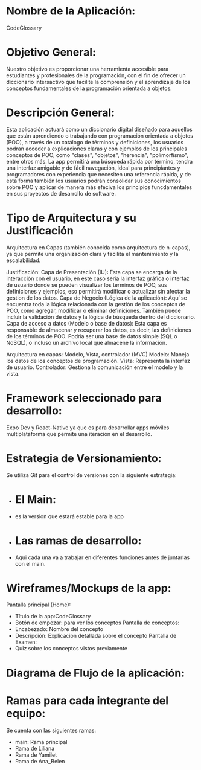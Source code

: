 # Nombre de la Aplicación:
CodeGlossary

# Objetivo General:
Nuestro objetivo es proporcionar una herramienta accesible para estudiantes y profesionales de la programación, con el fin de ofrecer un diccionario intersactivo que facilite la comprensión y el aprendizaje de los conceptos fundamentales de la programación orientada a objetos.

# Descripción General:
Esta aplicación actuará como un diccionario digital diseñado para aquellos que están aprendiendo o trabajando con programación orientada a objetos (POO), a través de un catálogo de términos y definiciones, los usuarios podran acceder a explicaciones claras y con ejemplos de los principales conceptos de POO, como "clases", "objetos", "herencia", "polimorfismo", entre otros más.
La app permitirá una búsqueda rápida por término, tendra una interfaz amigable y de fácil navegación, ideal para principiantes y programadores con experiencia que necesiten una referencia rápida, y de esta forma también los usuarios podrán consolidar sus conocimientos sobre POO y aplicar de manera más efeciva los principios funcdamentales en sus proyectos de desarrollo de software.

# Tipo de Arquitectura y su Justificación 
Arquitectura en Capas (también conocida como arquitectura de n-capas), ya que permite una organización clara y facilita el mantenimiento y la escalabilidad.

Justificación:
Capa de Presentación (IU): Esta capa se encarga de la interacción con el usuario, en este caso sería la interfaz gráfica o interfaz de usuario donde se pueden visualizar los terminos de POO, sus definiciones y ejemplos, eso permitirá modificar o actualizar sin afectar la gestion de los datos.
Capa de Negocio (Lógica de la aplicación): Aquí se encuentra toda la lógica relacionada con la gestión de los conceptos de POO, como agregar, modificar o eliminar definiciones. También puede incluir la validación de datos y la lógica de búsqueda dentro del diccionario.
Capa de acceso a datos (Modelo o base de datos): Esta capa es responsable de almacenar y recuperar los datos, es decir, las definiciones de los términos de POO. Podría ser una base de datos simple (SQL o NoSQL), o incluso un archivo local que almacene la información.

Arquitectura en capas: Modelo, Vista, controlador (MVC)
Modelo: Maneja los datos de los conceptos de programación.
Vista: Representa la interfaz de usuario.
Controlador: Gestiona la comunicación entre el modelo y la vista.

# Framework seleccionado para desarrollo:
Expo Dev y React-Native ya que es para desarrollar apps móviles multiplataforma que permite una iteración en el desarrollo.

# Estrategia de Versionamiento:
Se utiliza Git para el control de versiones con la siguiente estrategia:
  - # El Main:
  -  es la version que estará estable para la app
  - # Las ramas de desarrollo:
  - Aqui cada una va a trabajar en diferentes funciones antes de juntarlas con el main.

# Wireframes/Mockups de la app:
Pantalla principal (Home): 
  - Título de la app:CodeGlossary
  - Botón de empezar: para ver los conceptos
Pantalla de conceptos:
  - Encabezado: Nombre del concepto
  - Descripción: Explicacion detallada sobre el concepto
Pantalla de Examen:
  - Quiz sobre los conceptos vistos previamente

# Diagrama de Flujo de la aplicación:

# Ramas para cada integrante del equipo:
Se cuenta con las siguientes ramas:
 - main: Rama principal
 - Rama de Liliana
 - Rama de Yamilet
 - Rama de Ana_Belen


